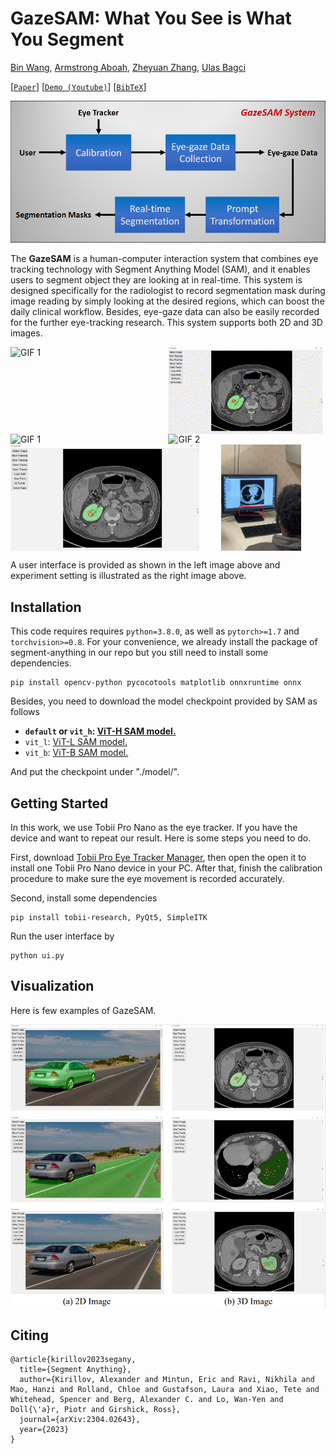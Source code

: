 # GazeSAM: What You See is What You Segment


[Bin Wang](https://ukaukaaaa.github.io/), [Armstrong Aboah](https://aboah1994.github.io/), [Zheyuan Zhang](https://scholar.google.com/citations?user=lHtpCNcAAAAJ&hl=en), [Ulas Bagci](https://bagcilab.com/)

[[`Paper`](https://ai.facebook.com/research/publications/segment-anything/)] [[`Demo (Youtube)`](https://youtu.be/wRuhTUdXWEk)] [[`BibTeX`](#citing)]

![framework](assets/framework.png)

The **GazeSAM** is a human-computer interaction system that combines eye tracking technology with Segment Anything Model (SAM), and it enables users to segment object they are looking at in real-time. This system is designed specifically for the radiologist to record segmentation mask during image reading by simply looking at the desired regions, which can boost the daily clinical workflow. Besides, eye-gaze data can also be easily recorded for the further eye-tracking research. This system supports both 2D and 3D images.



<div>
  <div style="display: flex; gap: 5px; flex-wrap: wrap;">
    <img src="assets/3d1.gif" alt="GIF 1" width="49.1%" >
    <img src="assets/3d2.gif" alt="GIF 2" width="49.1%" >
  </div>


  <div style="display: flex; gap: 5px;">
    <img src="assets/2d.gif" alt="GIF 1" width="49.1%" >
    <img src="assets/track.gif" alt="GIF 2" width="49.1%" >
  </div>

  <div style="display: flex; gap: 35px;">
      <img src="assets/ui.png?raw=true" width="60%" />
      <img src="assets/setting.png?raw=true" width="25.35%" /> 
  </div>
</div>


A user interface is provided as shown in the left image above and experiment setting is illustrated as the right image above.


## Installation

This code requires requires `python=3.8.0`, as well as `pytorch>=1.7` and `torchvision>=0.8`. For your convenience, we already install the package of segment-anything in our repo but you still need to install some dependencies.

```
pip install opencv-python pycocotools matplotlib onnxruntime onnx
```

Besides, you need to download the model checkpoint provided by SAM as follows

- **`default` or `vit_h`: [ViT-H SAM model.](https://dl.fbaipublicfiles.com/segment_anything/sam_vit_h_4b8939.pth)**
- `vit_l`: [ViT-L SAM model.](https://dl.fbaipublicfiles.com/segment_anything/sam_vit_l_0b3195.pth)
- `vit_b`: [ViT-B SAM model.](https://dl.fbaipublicfiles.com/segment_anything/sam_vit_b_01ec64.pth)

And put the checkpoint under "./model/".

## <a name="GettingStarted"></a>Getting Started
In this work, we use Tobii Pro Nano as the eye tracker. If you have the device and want to repeat our result. Here is some steps you need to do.

First, download [Tobii Pro Eye Tracker Manager](https://connect.tobii.com/s/etm-downloads?language=en_US), then open the open it to install one Tobii Pro Nano device in your PC. After that, finish the calibration procedure to make sure the eye movement is recorded accurately.

Second, install some dependencies
```
pip install tobii-research, PyQt5, SimpleITK
```

Run the user interface by
```
python ui.py
```


## Visualization
Here is few examples of GazeSAM.

![performance](assets/2d3d.png)




<!-- ## License

The model is licensed under the [Apache 2.0 license](LICENSE). -->



## Citing

```
@article{kirillov2023segany,
  title={Segment Anything},
  author={Kirillov, Alexander and Mintun, Eric and Ravi, Nikhila and Mao, Hanzi and Rolland, Chloe and Gustafson, Laura and Xiao, Tete and Whitehead, Spencer and Berg, Alexander C. and Lo, Wan-Yen and Doll{\'a}r, Piotr and Girshick, Ross},
  journal={arXiv:2304.02643},
  year={2023}
}
```